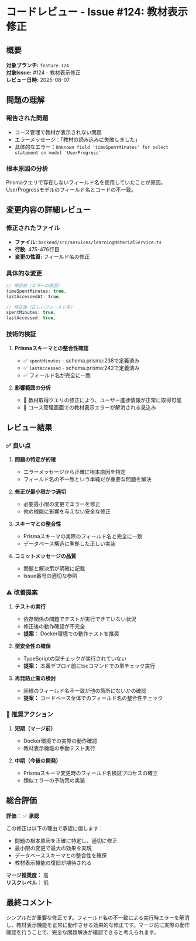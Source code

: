 # コードレビュー - Issue #124: 教材表示修正

## 概要
**対象ブランチ:** `feature-124`  
**対象Issue:** #124 - 教材表示修正  
**レビュー日時:** 2025-08-07  

## 問題の理解
### 報告された問題
- コース管理で教材が表示されない問題
- エラーメッセージ：「教材の読み込みに失敗しました」
- 具体的なエラー：`Unknown field 'timeSpentMinutes' for select statement on model 'UserProgress'`

### 根本原因の分析
Prismaクエリで存在しないフィールド名を使用していたことが原因。UserProgressモデルのフィールド名とコードの不一致。

## 変更内容の詳細レビュー

### 修正されたファイル
- **ファイル:** `backend/src/services/learningMaterialService.ts`
- **行数:** 475-476行目
- **変更の性質:** フィールド名の修正

### 具体的な変更
```typescript
// 修正前（エラーの原因）
timeSpentMinutes: true,
lastAccessedAt: true,

// 修正後（正しいフィールド名）
spentMinutes: true,
lastAccessed: true,
```

### 技術的検証
1. **Prismaスキーマとの整合性確認**
   - ✅ `spentMinutes` - schema.prisma:238で定義済み
   - ✅ `lastAccessed` - schema.prisma:242で定義済み
   - ✅ フィールド名が完全に一致

2. **影響範囲の分析**
   - 🎯 教材取得クエリの修正により、ユーザー進捗情報が正常に取得可能
   - 🎯 コース管理画面での教材表示エラーが解消される見込み

## レビュー結果

### ✅ 良い点
1. **問題の特定が的確**
   - エラーメッセージから正確に根本原因を特定
   - フィールド名の不一致という単純だが重要な問題を解決

2. **修正が最小限かつ適切**
   - 必要最小限の変更でエラーを修正
   - 他の機能に影響を与えない安全な修正

3. **スキーマとの整合性**
   - Prismaスキーマの実際のフィールド名と完全に一致
   - データベース構造に準拠した正しい実装

4. **コミットメッセージの品質**
   - 問題と解決策が明確に記載
   - Issue番号の適切な参照

### ⚠️ 改善提案

1. **テストの実行**
   - 依存関係の問題でテストが実行できていない状況
   - 修正後の動作確認が不完全
   - **提案：** Docker環境での動作テストを推奨

2. **型安全性の確保**
   - TypeScriptの型チェックが実行されていない
   - **提案：** 本番デプロイ前にtscコマンドでの型チェック実行

3. **再発防止策の検討**
   - 同様のフィールド名不一致が他の箇所にないかの確認
   - **提案：** コードベース全体でのフィールド名の整合性チェック

### 🚀 推奨アクション

1. **短期（マージ前）**
   - Docker環境での実際の動作確認
   - 教材表示機能の手動テスト実行

2. **中期（今後の開発）**
   - Prismaスキーマ変更時のフィールド名検証プロセスの確立
   - 類似エラーの予防策の実装

## 総合評価
**評価：** ✅ **承認**

この修正は以下の理由で承認に値します：
- 問題の根本原因を正確に特定し、適切に修正
- 最小限の変更で最大の効果を実現
- データベーススキーマとの整合性を確保
- 教材表示機能の復旧が期待される

**マージ推奨度：** 高  
**リスクレベル：** 低

## 最終コメント
シンプルだが重要な修正です。フィールド名の不一致による実行時エラーを解消し、教材表示機能を正常に動作させる効果的な修正です。マージ前に実際の動作確認を行うことで、完全な問題解決が確認できると考えられます。